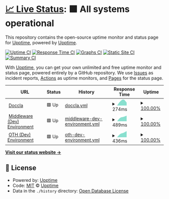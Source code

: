 # [📈 Live Status](https://upptime.github.io/upptime): <!--live status--> **🟩 All systems operational**

This repository contains the open-source uptime monitor and status page for [Upptime](https://upptime.js.org), powered by [Upptime](https://github.com/upptime/upptime).

[![Uptime CI](https://github.com/mhuzaifahkhan/status/workflows/Uptime%20CI/badge.svg)](https://github.com/mhuzaifahkhan/status/actions?query=workflow%3A%22Uptime+CI%22)
[![Response Time CI](https://github.com/mhuzaifahkhan/status/workflows/Response%20Time%20CI/badge.svg)](https://github.com/mhuzaifahkhan/status/actions?query=workflow%3A%22Response+Time+CI%22)
[![Graphs CI](https://github.com/mhuzaifahkhan/status/workflows/Graphs%20CI/badge.svg)](https://github.com/mhuzaifahkhan/status/actions?query=workflow%3A%22Graphs+CI%22)
[![Static Site CI](https://github.com/mhuzaifahkhan/status/workflows/Static%20Site%20CI/badge.svg)](https://github.com/mhuzaifahkhan/status/actions?query=workflow%3A%22Static+Site+CI%22)
[![Summary CI](https://github.com/mhuzaifahkhan/status/workflows/Summary%20CI/badge.svg)](https://github.com/mhuzaifahkhan/status/actions?query=workflow%3A%22Summary+CI%22)

With [Upptime](https://upptime.js.org), you can get your own unlimited and free uptime monitor and status page, powered entirely by a GitHub repository. We use [Issues](https://github.com/upptime/upptime/issues) as incident reports, [Actions](https://github.com/mhuzaifahkhan/status/actions) as uptime monitors, and [Pages](https://upptime.github.io/upptime) for the status page.

<!--start: status pages-->
<!-- This summary is generated by Upptime (https://github.com/upptime/upptime) -->
<!-- Do not edit this manually, your changes will be overwritten -->
<!-- prettier-ignore -->
| URL | Status | History | Response Time | Uptime |
| --- | ------ | ------- | ------------- | ------ |
| <img alt="" src="https://icons.duckduckgo.com/ip3/www.doccla.com.ico" height="13"> [Doccla](https://www.doccla.com) | 🟩 Up | [doccla.yml](https://github.com/mhuzaifahkhan/status/commits/HEAD/history/doccla.yml) | <details><summary><img alt="Response time graph" src="./graphs/doccla/response-time-week.png" height="20"> 274ms</summary><br><a href="https://mhuzaifahkhan.github.io/status/history/doccla"><img alt="Response time 274" src="https://img.shields.io/endpoint?url=https%3A%2F%2Fraw.githubusercontent.com%2Fmhuzaifahkhan%2Fstatus%2FHEAD%2Fapi%2Fdoccla%2Fresponse-time.json"></a><br><a href="https://mhuzaifahkhan.github.io/status/history/doccla"><img alt="24-hour response time 274" src="https://img.shields.io/endpoint?url=https%3A%2F%2Fraw.githubusercontent.com%2Fmhuzaifahkhan%2Fstatus%2FHEAD%2Fapi%2Fdoccla%2Fresponse-time-day.json"></a><br><a href="https://mhuzaifahkhan.github.io/status/history/doccla"><img alt="7-day response time 274" src="https://img.shields.io/endpoint?url=https%3A%2F%2Fraw.githubusercontent.com%2Fmhuzaifahkhan%2Fstatus%2FHEAD%2Fapi%2Fdoccla%2Fresponse-time-week.json"></a><br><a href="https://mhuzaifahkhan.github.io/status/history/doccla"><img alt="30-day response time 274" src="https://img.shields.io/endpoint?url=https%3A%2F%2Fraw.githubusercontent.com%2Fmhuzaifahkhan%2Fstatus%2FHEAD%2Fapi%2Fdoccla%2Fresponse-time-month.json"></a><br><a href="https://mhuzaifahkhan.github.io/status/history/doccla"><img alt="1-year response time 274" src="https://img.shields.io/endpoint?url=https%3A%2F%2Fraw.githubusercontent.com%2Fmhuzaifahkhan%2Fstatus%2FHEAD%2Fapi%2Fdoccla%2Fresponse-time-year.json"></a></details> | <details><summary><a href="https://mhuzaifahkhan.github.io/status/history/doccla">100.00%</a></summary><a href="https://mhuzaifahkhan.github.io/status/history/doccla"><img alt="All-time uptime 100.00%" src="https://img.shields.io/endpoint?url=https%3A%2F%2Fraw.githubusercontent.com%2Fmhuzaifahkhan%2Fstatus%2FHEAD%2Fapi%2Fdoccla%2Fuptime.json"></a><br><a href="https://mhuzaifahkhan.github.io/status/history/doccla"><img alt="24-hour uptime 100.00%" src="https://img.shields.io/endpoint?url=https%3A%2F%2Fraw.githubusercontent.com%2Fmhuzaifahkhan%2Fstatus%2FHEAD%2Fapi%2Fdoccla%2Fuptime-day.json"></a><br><a href="https://mhuzaifahkhan.github.io/status/history/doccla"><img alt="7-day uptime 100.00%" src="https://img.shields.io/endpoint?url=https%3A%2F%2Fraw.githubusercontent.com%2Fmhuzaifahkhan%2Fstatus%2FHEAD%2Fapi%2Fdoccla%2Fuptime-week.json"></a><br><a href="https://mhuzaifahkhan.github.io/status/history/doccla"><img alt="30-day uptime 100.00%" src="https://img.shields.io/endpoint?url=https%3A%2F%2Fraw.githubusercontent.com%2Fmhuzaifahkhan%2Fstatus%2FHEAD%2Fapi%2Fdoccla%2Fuptime-month.json"></a><br><a href="https://mhuzaifahkhan.github.io/status/history/doccla"><img alt="1-year uptime 100.00%" src="https://img.shields.io/endpoint?url=https%3A%2F%2Fraw.githubusercontent.com%2Fmhuzaifahkhan%2Fstatus%2FHEAD%2Fapi%2Fdoccla%2Fuptime-year.json"></a></details>
| <img alt="" src="https://icons.duckduckgo.com/ip3/dev.mw.doccla.com.ico" height="13"> [Middleware (Dev) Environment](https://dev.mw.doccla.com/) | 🟩 Up | [middleware-dev-environment.yml](https://github.com/mhuzaifahkhan/status/commits/HEAD/history/middleware-dev-environment.yml) | <details><summary><img alt="Response time graph" src="./graphs/middleware-dev-environment/response-time-week.png" height="20"> 489ms</summary><br><a href="https://mhuzaifahkhan.github.io/status/history/middleware-dev-environment"><img alt="Response time 489" src="https://img.shields.io/endpoint?url=https%3A%2F%2Fraw.githubusercontent.com%2Fmhuzaifahkhan%2Fstatus%2FHEAD%2Fapi%2Fmiddleware-dev-environment%2Fresponse-time.json"></a><br><a href="https://mhuzaifahkhan.github.io/status/history/middleware-dev-environment"><img alt="24-hour response time 489" src="https://img.shields.io/endpoint?url=https%3A%2F%2Fraw.githubusercontent.com%2Fmhuzaifahkhan%2Fstatus%2FHEAD%2Fapi%2Fmiddleware-dev-environment%2Fresponse-time-day.json"></a><br><a href="https://mhuzaifahkhan.github.io/status/history/middleware-dev-environment"><img alt="7-day response time 489" src="https://img.shields.io/endpoint?url=https%3A%2F%2Fraw.githubusercontent.com%2Fmhuzaifahkhan%2Fstatus%2FHEAD%2Fapi%2Fmiddleware-dev-environment%2Fresponse-time-week.json"></a><br><a href="https://mhuzaifahkhan.github.io/status/history/middleware-dev-environment"><img alt="30-day response time 489" src="https://img.shields.io/endpoint?url=https%3A%2F%2Fraw.githubusercontent.com%2Fmhuzaifahkhan%2Fstatus%2FHEAD%2Fapi%2Fmiddleware-dev-environment%2Fresponse-time-month.json"></a><br><a href="https://mhuzaifahkhan.github.io/status/history/middleware-dev-environment"><img alt="1-year response time 489" src="https://img.shields.io/endpoint?url=https%3A%2F%2Fraw.githubusercontent.com%2Fmhuzaifahkhan%2Fstatus%2FHEAD%2Fapi%2Fmiddleware-dev-environment%2Fresponse-time-year.json"></a></details> | <details><summary><a href="https://mhuzaifahkhan.github.io/status/history/middleware-dev-environment">100.00%</a></summary><a href="https://mhuzaifahkhan.github.io/status/history/middleware-dev-environment"><img alt="All-time uptime 100.00%" src="https://img.shields.io/endpoint?url=https%3A%2F%2Fraw.githubusercontent.com%2Fmhuzaifahkhan%2Fstatus%2FHEAD%2Fapi%2Fmiddleware-dev-environment%2Fuptime.json"></a><br><a href="https://mhuzaifahkhan.github.io/status/history/middleware-dev-environment"><img alt="24-hour uptime 100.00%" src="https://img.shields.io/endpoint?url=https%3A%2F%2Fraw.githubusercontent.com%2Fmhuzaifahkhan%2Fstatus%2FHEAD%2Fapi%2Fmiddleware-dev-environment%2Fuptime-day.json"></a><br><a href="https://mhuzaifahkhan.github.io/status/history/middleware-dev-environment"><img alt="7-day uptime 100.00%" src="https://img.shields.io/endpoint?url=https%3A%2F%2Fraw.githubusercontent.com%2Fmhuzaifahkhan%2Fstatus%2FHEAD%2Fapi%2Fmiddleware-dev-environment%2Fuptime-week.json"></a><br><a href="https://mhuzaifahkhan.github.io/status/history/middleware-dev-environment"><img alt="30-day uptime 100.00%" src="https://img.shields.io/endpoint?url=https%3A%2F%2Fraw.githubusercontent.com%2Fmhuzaifahkhan%2Fstatus%2FHEAD%2Fapi%2Fmiddleware-dev-environment%2Fuptime-month.json"></a><br><a href="https://mhuzaifahkhan.github.io/status/history/middleware-dev-environment"><img alt="1-year uptime 100.00%" src="https://img.shields.io/endpoint?url=https%3A%2F%2Fraw.githubusercontent.com%2Fmhuzaifahkhan%2Fstatus%2FHEAD%2Fapi%2Fmiddleware-dev-environment%2Fuptime-year.json"></a></details>
| <img alt="" src="https://icons.duckduckgo.com/ip3/doccla-dev.oth.io.ico" height="13"> [OTH (Dev) Environment](https://doccla-dev.oth.io/clinician/login/auth) | 🟩 Up | [oth-dev-environment.yml](https://github.com/mhuzaifahkhan/status/commits/HEAD/history/oth-dev-environment.yml) | <details><summary><img alt="Response time graph" src="./graphs/oth-dev-environment/response-time-week.png" height="20"> 436ms</summary><br><a href="https://mhuzaifahkhan.github.io/status/history/oth-dev-environment"><img alt="Response time 436" src="https://img.shields.io/endpoint?url=https%3A%2F%2Fraw.githubusercontent.com%2Fmhuzaifahkhan%2Fstatus%2FHEAD%2Fapi%2Foth-dev-environment%2Fresponse-time.json"></a><br><a href="https://mhuzaifahkhan.github.io/status/history/oth-dev-environment"><img alt="24-hour response time 436" src="https://img.shields.io/endpoint?url=https%3A%2F%2Fraw.githubusercontent.com%2Fmhuzaifahkhan%2Fstatus%2FHEAD%2Fapi%2Foth-dev-environment%2Fresponse-time-day.json"></a><br><a href="https://mhuzaifahkhan.github.io/status/history/oth-dev-environment"><img alt="7-day response time 436" src="https://img.shields.io/endpoint?url=https%3A%2F%2Fraw.githubusercontent.com%2Fmhuzaifahkhan%2Fstatus%2FHEAD%2Fapi%2Foth-dev-environment%2Fresponse-time-week.json"></a><br><a href="https://mhuzaifahkhan.github.io/status/history/oth-dev-environment"><img alt="30-day response time 436" src="https://img.shields.io/endpoint?url=https%3A%2F%2Fraw.githubusercontent.com%2Fmhuzaifahkhan%2Fstatus%2FHEAD%2Fapi%2Foth-dev-environment%2Fresponse-time-month.json"></a><br><a href="https://mhuzaifahkhan.github.io/status/history/oth-dev-environment"><img alt="1-year response time 436" src="https://img.shields.io/endpoint?url=https%3A%2F%2Fraw.githubusercontent.com%2Fmhuzaifahkhan%2Fstatus%2FHEAD%2Fapi%2Foth-dev-environment%2Fresponse-time-year.json"></a></details> | <details><summary><a href="https://mhuzaifahkhan.github.io/status/history/oth-dev-environment">100.00%</a></summary><a href="https://mhuzaifahkhan.github.io/status/history/oth-dev-environment"><img alt="All-time uptime 100.00%" src="https://img.shields.io/endpoint?url=https%3A%2F%2Fraw.githubusercontent.com%2Fmhuzaifahkhan%2Fstatus%2FHEAD%2Fapi%2Foth-dev-environment%2Fuptime.json"></a><br><a href="https://mhuzaifahkhan.github.io/status/history/oth-dev-environment"><img alt="24-hour uptime 100.00%" src="https://img.shields.io/endpoint?url=https%3A%2F%2Fraw.githubusercontent.com%2Fmhuzaifahkhan%2Fstatus%2FHEAD%2Fapi%2Foth-dev-environment%2Fuptime-day.json"></a><br><a href="https://mhuzaifahkhan.github.io/status/history/oth-dev-environment"><img alt="7-day uptime 100.00%" src="https://img.shields.io/endpoint?url=https%3A%2F%2Fraw.githubusercontent.com%2Fmhuzaifahkhan%2Fstatus%2FHEAD%2Fapi%2Foth-dev-environment%2Fuptime-week.json"></a><br><a href="https://mhuzaifahkhan.github.io/status/history/oth-dev-environment"><img alt="30-day uptime 100.00%" src="https://img.shields.io/endpoint?url=https%3A%2F%2Fraw.githubusercontent.com%2Fmhuzaifahkhan%2Fstatus%2FHEAD%2Fapi%2Foth-dev-environment%2Fuptime-month.json"></a><br><a href="https://mhuzaifahkhan.github.io/status/history/oth-dev-environment"><img alt="1-year uptime 100.00%" src="https://img.shields.io/endpoint?url=https%3A%2F%2Fraw.githubusercontent.com%2Fmhuzaifahkhan%2Fstatus%2FHEAD%2Fapi%2Foth-dev-environment%2Fuptime-year.json"></a></details>

<!--end: status pages-->

[**Visit our status website →**](https://upptime.github.io/upptime)

## 📄 License

- Powered by: [Upptime](https://github.com/upptime/upptime)
- Code: [MIT](./LICENSE) © [Upptime](https://upptime.js.org)
- Data in the `./history` directory: [Open Database License](https://opendatacommons.org/licenses/odbl/1-0/)
